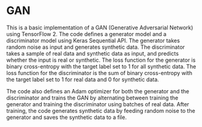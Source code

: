 # GAN

This is a basic implementation of a GAN (Generative Adversarial Network) using TensorFlow 2. The code defines a generator model and a discriminator model using Keras Sequential API. The generator takes random noise as input and generates synthetic data. The discriminator takes a sample of real data and synthetic data as input, and predicts whether the input is real or synthetic. The loss function for the generator is binary cross-entropy with the target label set to 1 for all synthetic data. The loss function for the discriminator is the sum of binary cross-entropy with the target label set to 1 for real data and 0 for synthetic data.

The code also defines an Adam optimizer for both the generator and the discriminator and trains the GAN by alternating between training the generator and training the discriminator using batches of real data. After training, the code generates synthetic data by feeding random noise to the generator and saves the synthetic data to a file.
